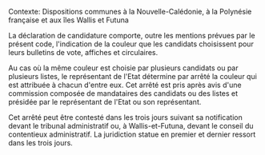 Contexte: Dispositions communes à la Nouvelle-Calédonie, à la Polynésie française et aux îles Wallis et Futuna

La déclaration de candidature comporte, outre les mentions prévues par le présent code, l'indication de la couleur que les candidats choisissent pour leurs bulletins de vote, affiches et circulaires.

Au cas où la même couleur est choisie par plusieurs candidats ou par plusieurs listes, le représentant de l'Etat détermine par arrêté la couleur qui est attribuée à chacun d'entre eux. Cet arrêté est pris après avis d'une commission composée de mandataires des candidats ou des listes et présidée par le représentant de l'Etat ou son représentant.

Cet arrêté peut être contesté dans les trois jours suivant sa notification devant le tribunal administratif ou, à Wallis-et-Futuna, devant le conseil du contentieux administratif. La juridiction statue en premier et dernier ressort dans les trois jours.